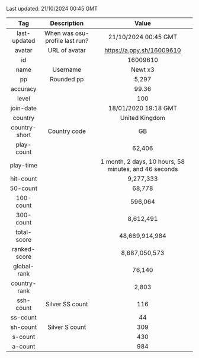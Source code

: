 Last updated: <!-- osu-last-updated -->21/10/2024 00:45 GMT<!-- osu-last-updated -->

|      Tag      |          Description           |                                              Value                                               |
| :-----------: | :----------------------------: | :----------------------------------------------------------------------------------------------: |
| last-updated  | When was osu-profile last run? |                <!-- osu-last-updated -->21/10/2024 00:45 GMT<!-- osu-last-updated -->                |
|    avatar     |         URL of avatar          |                 <!-- osu-avatar -->https://a.ppy.sh/16009610<!-- osu-avatar -->                  |
|      id       |                                |                              <!-- osu-id -->16009610<!-- osu-id -->                              |
|     name      |            Username            |                            <!-- osu-name -->Newt x3<!-- osu-name -->                             |
|      pp       |           Rounded pp           |                               <!-- osu-pp -->5,297<!-- osu-pp -->                                |
|   accuracy    |                                |                         <!-- osu-accuracy -->99.36<!-- osu-accuracy -->                          |
|     level     |                                |                             <!-- osu-level -->100<!-- osu-level -->                              |
|   join-date   |                                |                   <!-- osu-join-date -->18/01/2020 19:18 GMT<!-- osu-join-date -->                   |
|    country    |                                |                      <!-- osu-country -->United Kingdom<!-- osu-country -->                      |
| country-short |          Country code          |                      <!-- osu-country-short -->GB<!-- osu-country-short -->                      |
|  play-count   |                                |                       <!-- osu-play-count -->62,406<!-- osu-play-count -->                       |
|   play-time   |                                | <!-- osu-play-time -->1 month, 2 days, 10 hours, 58 minutes, and 46 seconds<!-- osu-play-time --> |
|   hit-count   |                                |                      <!-- osu-hit-count -->9,277,333<!-- osu-hit-count -->                       |
|   50-count    |                                |                         <!-- osu-50-count -->68,778<!-- osu-50-count -->                         |
|   100-count   |                                |                       <!-- osu-100-count -->596,064<!-- osu-100-count -->                        |
|   300-count   |                                |                      <!-- osu-300-count -->8,612,491<!-- osu-300-count -->                       |
|  total-score  |                                |                  <!-- osu-total-score -->48,669,914,984<!-- osu-total-score -->                  |
| ranked-score  |                                |                 <!-- osu-ranked-score -->8,687,050,573<!-- osu-ranked-score -->                  |
|  global-rank  |                                |                      <!-- osu-global-rank -->76,140<!-- osu-global-rank -->                      |
| country-rank  |                                |                     <!-- osu-country-rank -->2,803<!-- osu-country-rank -->                      |
|   ssh-count   |        Silver SS count         |                         <!-- osu-ssh-count -->116<!-- osu-ssh-count -->                          |
|   ss-count    |                                |                           <!-- osu-ss-count -->44<!-- osu-ss-count -->                           |
|   sh-count    |         Silver S count         |                          <!-- osu-sh-count -->309<!-- osu-sh-count -->                           |
|    s-count    |                                |                           <!-- osu-s-count -->430<!-- osu-s-count -->                            |
|    a-count    |                                |                           <!-- osu-a-count -->984<!-- osu-a-count -->                            |
